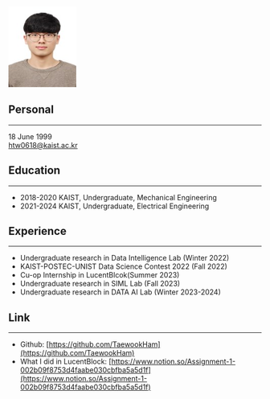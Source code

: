 
<!-- image -->
<img src="/assets/img/myPhoto.jpg" alt="함태욱(Taewook Ham)">

## Personal
---
18 June 1999<br/>
htw0618@kaist.ac.kr
## Education
---
- 2018-2020 KAIST, Undergraduate, Mechanical Engineering
- 2021-2024 KAIST, Undergraduate, Electrical Engineering

## Experience
---
- Undergraduate research in Data Intelligence Lab (Winter 2022)
- KAIST-POSTEC-UNIST Data Science Contest 2022 (Fall 2022)
- Cu-op Internship in LucentBlcok(Summer 2023)
- Undergraduate research in SIML Lab (Fall 2023)
- Undergraduate research in DATA AI Lab (Winter 2023-2024)

## Link
---
- Github: [https://github.com/TaewookHam](https://github.com/TaewookHam)
- What I did in LucentBlock: [https://www.notion.so/Assignment-1-002b09f8753d4faabe030cbfba5a5d1f](https://www.notion.so/Assignment-1-002b09f8753d4faabe030cbfba5a5d1f)

